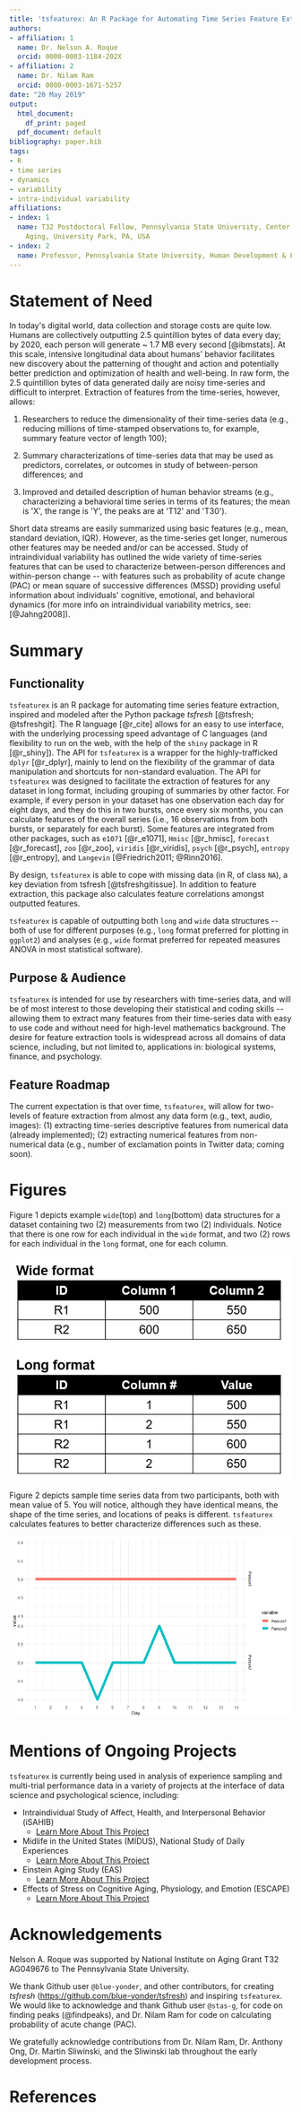 ```yaml
---
title: 'tsfeaturex: An R Package for Automating Time Series Feature Extraction'
authors:
- affiliation: 1
  name: Dr. Nelson A. Roque
  orcid: 0000-0003-1184-202X
- affiliation: 2
  name: Dr. Nilam Ram
  orcid: 0000-0003-1671-5257
date: "20 May 2019"
output:
  html_document:
    df_print: paged
  pdf_document: default
bibliography: paper.bib
tags:
- R
- time series
- dynamics
- variability
- intra-individual variability
affiliations:
- index: 1
  name: T32 Postdoctoral Fellow, Pennsylvania State University, Center for Healthy
    Aging, University Park, PA, USA
- index: 2
  name: Professor, Pennsylvania State University, Human Development & Family Studies, University Park, PA, USA
---
```


# Statement of Need

In today's digital world, data collection and storage costs are quite low. Humans are collectively outputting 2.5 quintillion bytes of data every day; by 2020, each person will generate ~ 1.7 MB every second [@ibmstats].  At this scale, intensive longitudinal data about humans' behavior facilitates new discovery about the patterning of thought and action and potentially better prediction and optimization of health and well-being.  In raw form, the 2.5 quintillion bytes of data generated daily are noisy time-series and difficult to interpret. Extraction of features from the time-series, however, allows:

1. Researchers to reduce the dimensionality of their time-series data (e.g., reducing millions of time-stamped observations to, for example, summary feature vector of length 100); 

2. Summary characterizations of time-series data that may be used as predictors, correlates, or outcomes in study of between-person differences; and 

3. Improved and detailed description of human behavior streams (e.g., characterizing a behavioral time series in terms of its features; the mean is 'X', the range is 'Y', the peaks are at 'T12' and 'T30').

Short data streams are easily summarized using basic features (e.g., mean, standard deviation, IQR). However, as the time-series get longer, numerous other features may be needed and/or can be accessed. Study of intraindividual variability has outlined the wide variety of time-series features that can be used to characterize between-person differences and within-person change -- with features such as probability of acute change (PAC) or mean square of successive differences (MSSD) providing useful information about individuals' cognitive, emotional, and behavioral dynamics (for more info on intraindividual variability metrics, see: [@Jahng2008]).

# Summary

## Functionality
`tsfeaturex` is an R package for automating time series feature extraction, inspired and modeled after the Python package *tsfresh* [@tsfresh; @tsfreshgit].  The R language [@r_cite] allows for an easy to use interface, with the underlying processing speed advantage of C languages (and flexibility to run on the web, with the help of the `shiny` package in R  [@r_shiny]).  The API for `tsfeaturex` is a wrapper for the highly-trafficked `dplyr` [@r_dplyr], mainly to lend on the flexibility of the grammar of data manipulation and shortcuts for non-standard evaluation. The API for `tsfeaturex` was designed to facilitate the extraction of features for any dataset in long format, including grouping of summaries by other factor. For example, if every person in your dataset has one observation each day for eight days, and they do this in two bursts, once every six months, you can calculate features of the overall series (i.e., 16 observations from both bursts, or separately for each burst). Some features are integrated from other packages, such as `e1071` [@r_e1071], `Hmisc` [@r_hmisc], `forecast` [@r_forecast], `zoo` [@r_zoo], `viridis` [@r_viridis], `psych` [@r_psych], `entropy` [@r_entropy], and `Langevin` [@Friedrich2011; @Rinn2016].

By design, `tsfeaturex` is able to cope with missing data (in R, of class `NA`), a key deviation from tsfresh [@tsfreshgitissue].  In addition to feature extraction, this package also calculates feature correlations amongst outputted features.

`tsfeaturex` is capable of outputting both `long` and `wide` data structures -- both of use for different purposes (e.g., `long` format preferred for plotting in `ggplot2`) and analyses (e.g., `wide` format preferred for repeated measures ANOVA in most statistical software).

## Purpose & Audience
`tsfeaturex` is intended for use by researchers with time-series data, and will be of most interest to those developing their statistical and coding skills -- allowing them to extract many features from their time-series data with easy to use code and without need for high-level mathematics background.  The desire for feature extraction tools is widespread across all domains of data science, including, but not limited to, applications in: biological systems, finance, and psychology.

## Feature Roadmap
The current expectation is that over time, `tsfeaturex`, will allow for two-levels of feature extraction from almost any data form (e.g., text, audio, images): (1) extracting time-series descriptive features from numerical data (already implemented); (2) extracting numerical features from non-numerical data (e.g., number of exclamation points in Twitter data; coming soon).

# Figures
Figure 1 depicts example `wide`(top) and `long`(bottom) data structures for a dataset containing two (2) measurements from two (2) individuals.  Notice that there is one row for each individual in the `wide` format, and two (2) rows for each individual in the `long` format, one for each column.

![Figure 1. Flexible data structure output -- request `long` or `wide` format](datashape.PNG "Figure 1. Flexible data structure output -- request `long` or `wide` format")

Figure 2 depicts sample time series data from two participants, both with mean value of 5. You will notice, although they have identical means, the shape of the time series, and locations of peaks is different. `tsfeaturex` calculates features to better characterize differences such as these.
 
![Figure 2. The mean doesn't tell the whole story](figure.png "Figure 2. The mean does not fully describe the time-series.")

# Mentions of Ongoing Projects
`tsfeaturex` is currently being used in analysis of experience sampling and multi-trial performance data in a variety of projects at the interface of data science and psychological science, including:

  * Intraindividual Study of Affect, Health, and Interpersonal Behavior (iSAHIB)
    * [Learn More About This Project](https://quantdev.ssri.psu.edu/projects/isahib-intraindividual-study-affect-health-and-interpersonal-behavior)
  * Midlife in the United States (MIDUS), National Study of Daily Experiences
    * [Learn More About This Project](http://midus.wisc.edu/midus2/project2)
  * Einstein Aging Study (EAS)
    * [Learn More About This Project](https://sliwinskilab.weebly.com/research-projects.html)
  * Effects of Stress on Cognitive Aging, Physiology, and Emotion (ESCAPE)
    * [Learn More About This Project](https://sliwinskilab.weebly.com/research-projects.html)

# Acknowledgements
Nelson A. Roque was supported by National Institute on Aging Grant T32 AG049676 to The Pennsylvania State University.

We thank Github user `@blue-yonder`, and other contributors, for creating *tsfresh* (https://github.com/blue-yonder/tsfresh) and inspiring `tsfeaturex`. We would like to acknowledge and thank Github user `@stas-g`, for code on finding peaks (@findpeaks), and Dr. Nilam Ram for code on calculating probability of acute change (PAC).

We gratefully acknowledge contributions from Dr. Nilam Ram, Dr. Anthony Ong, Dr. Martin Sliwinski, and the Sliwinski lab throughout the early development process. 

# References
